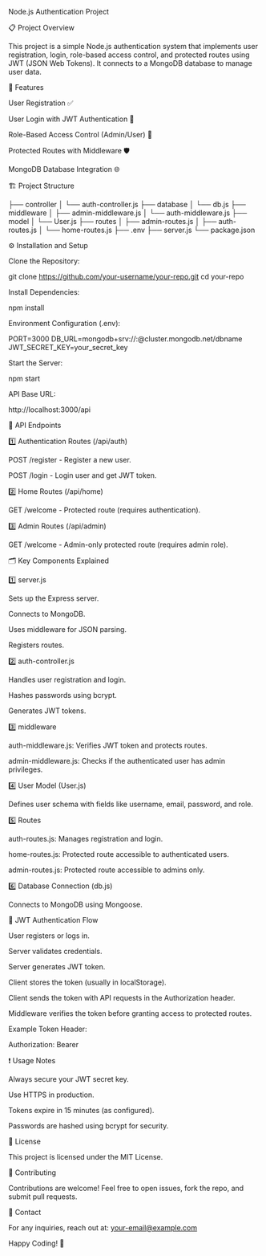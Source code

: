  Node.js Authentication Project

📋 Project Overview

This project is a simple Node.js authentication system that implements user registration, login, role-based access control, and protected routes using JWT (JSON Web Tokens). It connects to a MongoDB database to manage user data.

🚀 Features

User Registration ✅

User Login with JWT Authentication 🔑

Role-Based Access Control (Admin/User) 🔐

Protected Routes with Middleware 🛡️

MongoDB Database Integration 🌐

🏗️ Project Structure

├── controller
│   └── auth-controller.js
├── database
│   └── db.js
├── middleware
│   ├── admin-middleware.js
│   └── auth-middleware.js
├── model
│   └── User.js
├── routes
│   ├── admin-routes.js
│   ├── auth-routes.js
│   └── home-routes.js
├── .env
├── server.js
└── package.json

⚙️ Installation and Setup

Clone the Repository:

git clone https://github.com/your-username/your-repo.git
cd your-repo

Install Dependencies:

npm install

Environment Configuration (.env):

PORT=3000
DB_URL=mongodb+srv://<username>:<password>@cluster.mongodb.net/dbname
JWT_SECRET_KEY=your_secret_key

Start the Server:

npm start

API Base URL:

http://localhost:3000/api

📡 API Endpoints

1️⃣ Authentication Routes (/api/auth)

POST /register - Register a new user.

POST /login - Login user and get JWT token.

2️⃣ Home Routes (/api/home)

GET /welcome - Protected route (requires authentication).

3️⃣ Admin Routes (/api/admin)

GET /welcome - Admin-only protected route (requires admin role).

🗂️ Key Components Explained

1️⃣ server.js

Sets up the Express server.

Connects to MongoDB.

Uses middleware for JSON parsing.

Registers routes.

2️⃣ auth-controller.js

Handles user registration and login.

Hashes passwords using bcrypt.

Generates JWT tokens.

3️⃣ middleware

auth-middleware.js: Verifies JWT token and protects routes.

admin-middleware.js: Checks if the authenticated user has admin privileges.

4️⃣ User Model (User.js)

Defines user schema with fields like username, email, password, and role.

5️⃣ Routes

auth-routes.js: Manages registration and login.

home-routes.js: Protected route accessible to authenticated users.

admin-routes.js: Protected route accessible to admins only.

6️⃣ Database Connection (db.js)

Connects to MongoDB using Mongoose.

🔑 JWT Authentication Flow

User registers or logs in.

Server validates credentials.

Server generates JWT token.

Client stores the token (usually in localStorage).

Client sends the token with API requests in the Authorization header.

Middleware verifies the token before granting access to protected routes.

Example Token Header:

Authorization: Bearer <token>

❗ Usage Notes

Always secure your JWT secret key.

Use HTTPS in production.

Tokens expire in 15 minutes (as configured).

Passwords are hashed using bcrypt for security.

📝 License

This project is licensed under the MIT License.

🙌 Contributing

Contributions are welcome! Feel free to open issues, fork the repo, and submit pull requests.

💬 Contact

For any inquiries, reach out at: your-email@example.com

Happy Coding! 🚀
